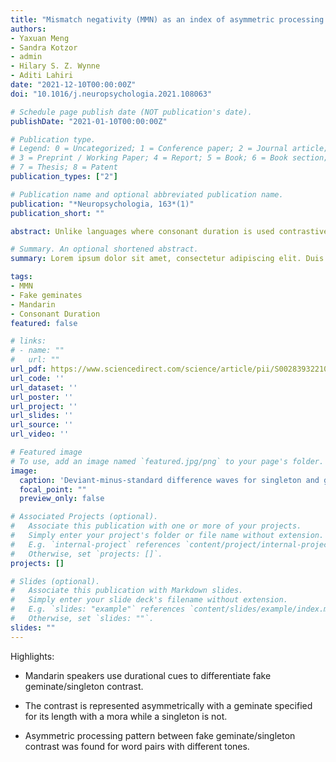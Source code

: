 ```yaml
---
title: "Mismatch negativity (MMN) as an index of asymmetric processing of consonant duration in fake Mandarin geminates"
authors:
- Yaxuan Meng
- Sandra Kotzor
- admin
- Hilary S. Z. Wynne
- Aditi Lahiri
date: "2021-12-10T00:00:00Z"
doi: "10.1016/j.neuropsychologia.2021.108063"

# Schedule page publish date (NOT publication's date).
publishDate: "2021-01-10T00:00:00Z"

# Publication type.
# Legend: 0 = Uncategorized; 1 = Conference paper; 2 = Journal article;
# 3 = Preprint / Working Paper; 4 = Report; 5 = Book; 6 = Book section;
# 7 = Thesis; 8 = Patent
publication_types: ["2"]

# Publication name and optional abbreviated publication name.
publication: "*Neuropsychologia, 163*(1)"
publication_short: ""

abstract: Unlike languages where consonant duration is used contrastively to distinguish word meanings, long consonants in Mandarin Chinese only occur across morpheme boundaries as a result of concatenation and are referred to as fake geminates. To investigate whether Mandarin speakers employ duration contrast to differentiate fake Mandarin geminates and corresponding singletons as well as the underlying pattern of the processing, two auditory oddball tasks were carried out to measure the component of MMN, an index of the automatic detection of deviant stimulus. Mandarin pseudoword pairs which differ only in the duration of the medial consonant ([an1 an1] ∼ [an1 nan1] vs. [an2 an2] ∼ [an2 nan2]) were used as stimuli. An asymmetric pattern of brain activation was observed where the singleton deviant in the context of geminate words elicited higher MMNs than in the reversed condition. These findings are in line with earlier research suggesting that the singleton is unspecified for a moraic representation, while the geminate is specified. Mandarin speakers can employ duration contrast to distinguish fake geminates and corresponding singletons; furthermore, the processing of fake concatenated geminates in contrast to singletons is similar to that of real geminates and corresponding singletons.

# Summary. An optional shortened abstract.
summary: Lorem ipsum dolor sit amet, consectetur adipiscing elit. Duis posuere tellus ac convallis placerat. Proin tincidunt magna sed ex sollicitudin condimentum.

tags:
- MMN
- Fake geminates
- Mandarin
- Consonant Duration
featured: false

# links:
# - name: ""
#   url: ""
url_pdf: https://www.sciencedirect.com/science/article/pii/S002839322100316X
url_code: ''
url_dataset: ''
url_poster: ''
url_project: ''
url_slides: ''
url_source: ''
url_video: ''

# Featured image
# To use, add an image named `featured.jpg/png` to your page's folder. 
image:
  caption: 'Deviant-minus-standard difference waves for singleton and geminate conditions within 200–300 ms after the onset of the medial consonant (350–450 ms after the onset of stimuli). Upper row: nonword pair with Tone 1; Lower row: nonword pair with Tone 2. Maps display the topographic distribution of the mean amplitude in the MMN analysis window.'
  focal_point: ""
  preview_only: false

# Associated Projects (optional).
#   Associate this publication with one or more of your projects.
#   Simply enter your project's folder or file name without extension.
#   E.g. `internal-project` references `content/project/internal-project/index.md`.
#   Otherwise, set `projects: []`.
projects: []

# Slides (optional).
#   Associate this publication with Markdown slides.
#   Simply enter your slide deck's filename without extension.
#   E.g. `slides: "example"` references `content/slides/example/index.md`.
#   Otherwise, set `slides: ""`.
slides: ""
---
```


Highlights:

- Mandarin speakers use durational cues to differentiate fake geminate/singleton contrast.

- The contrast is represented asymmetrically with a geminate specified for its length with a mora while a singleton is not.

- Asymmetric processing pattern between fake geminate/singleton contrast was found for word pairs with different tones.